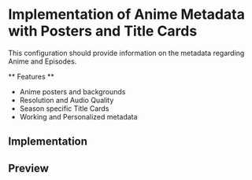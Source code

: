 # Implementation of Anime Metadata with Posters and Title Cards

This configuration should provide information on the metadata regarding Anime and Episodes. 

** Features **
- Anime posters and backgrounds
- Resolution and Audio Quality
- Season specific Title Cards
- Working and Personalized metadata

## Implementation



## Preview